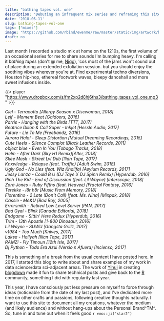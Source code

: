 ```yaml
---
title: "bathing tapes vol. one"
description: "Debuting an infrequent mix series and reframing this site a bit."
date: '2018-05-11'
slug: bathing-tapes-vol-one
tags: ["mixes"]
image: "https://github.com/rbind/ewenme/raw/master/static/img/artwork/bathing_tapes_vol_one.jpg"
draft: no
---
```


Last month I recorded a studio mix at home on the 1210s, the first volume of an occasional series for me to share sounds I'm bumping heavy. I'm calling it *bathing tapes* (don't @ me, [Nigo](https://en.wikipedia.org/wiki/Nigo)), 'cos most of the jams won't sound out of place during an extended exfoliation session. but you should enjoy the soothing vibes wherever you're at. Find experimental techno diversions, Houston hip-hop, ethereal footwork waves, bleepy dancehall and more sweet infusions inside.

{{< player "https://www.dropbox.com/s/fm2xp2d8hj6ths3/bathing_tapes_vol_one.mp3" >}}

*Ciel - Terracotta [Allergy Season x Discwoman, 2018]*  
*Leif - Moment Beat [Galdoors, 2016]*  
*Parris - Hanging with the Birds [TTT, 2017]*  
*Beatrice Dillon & Call Super - Inkjet [Hessle Audio, 2017]*  
*Future - Lie To Me [Freebandz, 2016]*  
*Aurora Halal - Sleep Distortion [Mutual Dreaming Recordings, 2015]*  
*Cute Heels - Silence Complot [Black Leather Records, 2011]*  
*object blue - Even In You [Tobago Tracks, 2018]*  
*Helm - After Dark (Sky H1 Remix)[Alter, 2018]*  
*Skee Mask - Skreet Lvl Dub [Ilian Tape, 2017]*  
*Knxwledge - Relapse (feat. Traffic) [Adult Swim, 2018]*  
*Ugly God - No Lies (feat. Wiz Khalifa) [Asylum Records, 2017]*  
*Jessy Lanza - Could B U (DJ Taye X DJ Spinn Remix) [Hyperdub, 2016]*  
*Rich The Kid - End of Discussion (feat. Lil Wayne) [Interscope, 2018]*  
*Zora Jones - Ruby Fifths (feat. Heavee) [Fractal Fantasy, 2016]*  
*Terekke - l8r h8r [Music From Memory, 2018]*  
*Florentino - 2 Late (Don't Call) [feat. Ms. Nina] [Mixpak, 2018]*  
*Cassie - Me&U [Bad Boy, 2005]*  
*Errorsmith - Retired Low Level Server [PAN, 2017]*  
*Bad Gyal - Blink [Canada Editorial, 2018]*  
*Endgame - Sittin' Here Redux [Hyperdub, 2016]*  
*Trim - 13th Apostle [1-800 Dinosaur, 2016]*  
*Lil Wayne - SUWU [Gangsta Grillz, 2017]*  
*v1984 - Too Much [Knives, 2017]*  
*Laksa - Hallyah [Ilian Tape, 2017]*  
*RAMZi - Fly Timoun [12th Isle, 2017]*  
*Dj Python - Todo Era Azul (Versio n Afuera) [Incienso, 2017]*  

This is something of a break from the usual content I have posted here. In 2017, I started this blog to write about and share examples of my work in data science/data sci-adjacent areas. The work of [Yihui](https://yihui.name/) in creating [blogdown](https://github.com/rstudio/blogdown) made it fun to share technical posts and give back to the [R](https://www.r-project.org/) community, something I did with regularity last year.

This year, I have consciously put less pressure on myself to force through ideas (noticeable from the date of my last post), and I've dedicated more time on other crafts and passions, following creative thoughts naturally. I want to use this site to document all my creations, whatever the medium (and likely audience) and without hang-ups about the Personal Brand^TM^. So, tune in and tune out when it feels good `r emo::ji("star2")`